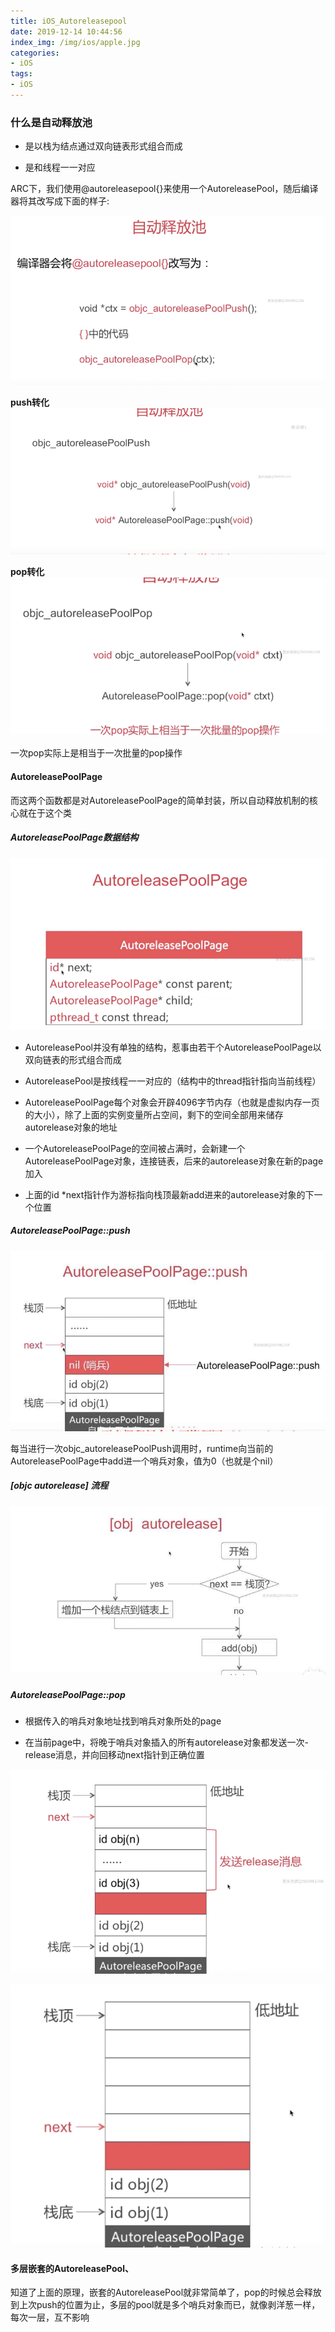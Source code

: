 ```yaml
---
title: iOS_Autoreleasepool
date: 2019-12-14 10:44:56
index_img: /img/ios/apple.jpg
categories:
- iOS
tags:
- iOS
---
```


### 什么是自动释放池

- 是以栈为结点通过双向链表形式组合而成

- 是和线程一一对应


ARC下，我们使用@autoreleasepool{}来使用一个AutoreleasePool，随后编译器将其改写成下面的样子:

![](/img/ios/autoreleasePool/autoreleasby.png)

**push转化**
![](/img/ios/autoreleasePool/push.png)

**pop转化**
![](/img/ios/autoreleasePool/pop.png)

一次pop实际上是相当于一次批量的pop操作


#### AutoreleasePoolPage

而这两个函数都是对AutoreleasePoolPage的简单封装，所以自动释放机制的核心就在于这个类

##### AutoreleasePoolPage数据结构

![](/img/ios/autoreleasePool/page.png)

- AutoreleasePool并没有单独的结构，惹事由若干个AutoreleasePoolPage以双向链表的形式组合而成

- AutoreleasePool是按线程一一对应的（结构中的thread指针指向当前线程）

- AutoreleasePoolPage每个对象会开辟4096字节内存（也就是虚拟内存一页的大小），除了上面的实例变量所占空间，剩下的空间全部用来储存autorelease对象的地址

- 一个AutoreleasePoolPage的空间被占满时，会新建一个AutoreleasePoolPage对象，连接链表，后来的autorelease对象在新的page加入

- 上面的id *next指针作为游标指向栈顶最新add进来的autorelease对象的下一个位置

##### AutoreleasePoolPage::push

![](/img/ios/autoreleasePool/pagepush.png)


每当进行一次objc_autoreleasePoolPush调用时，runtime向当前的AutoreleasePoolPage中add进一个哨兵对象，值为0（也就是个nil）

##### [objc autorelease] 流程

![](/img/ios/autoreleasePool/liuchen.png)


##### AutoreleasePoolPage::pop

- 根据传入的哨兵对象地址找到哨兵对象所处的page

- 在当前page中，将晚于哨兵对象插入的所有autorelease对象都发送一次- release消息，并向回移动next指针到正确位置

![](/img/ios/autoreleasePool/pagepop1.png)

![](/img/ios/autoreleasePool/pagepop2.png)


#### 多层嵌套的AutoreleasePool、

知道了上面的原理，嵌套的AutoreleasePool就非常简单了，pop的时候总会释放到上次push的位置为止，多层的pool就是多个哨兵对象而已，就像剥洋葱一样，每次一层，互不影响